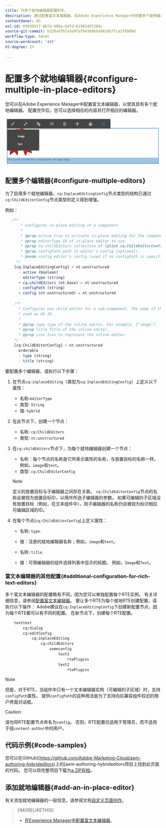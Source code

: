 ```yaml
---
title: 为多个就地编辑器配置RTE。
description: 通过配置富文本编辑器，在Adobe Experience Manager中创建多个就地编辑器。
contentOwner: AG
exl-id: 03030317-8b7d-408a-bdfd-619824d7260c
source-git-commit: b220adf6fa3e9faf94389b9a9416b7fca2f89d9d
workflow-type: tm+mt
source-wordcount: '445'
ht-degree: 2%

---
```


# 配置多个就地编辑器{#configure-multiple-in-place-editors}

您可以在Adobe Experience Manager中配置富文本编辑器，以使其具有多个就地编辑器。 配置完毕后，您可以选择相应的内容并打开相应的编辑器。

![特定就地编辑器](assets/rte-inplace-editor.png)

## 配置多个编辑器{#configure-multiple-editors}

为了启用多个就地编辑器，`cq:InplaceEditingConfig`节点类型的结构已通过`cq:ChildEditorConfig`节点类型的定义得到增强。

例如：

```js
   /**
       * Configures in-place editing of a component.
       *
       * @prop active true to activate in-place editing for the component.
       * @prop editorType ID of in-place editor to use.
       * @prop cq:childEditors collection of {@link cq:ChildEditorConfig} nodes.
       * @prop configPath path to editor's config (optional).
       * @node config editor's config (used if no configPath is specified; optional).
     */
    [cq:InplaceEditingConfig] > nt:unstructured
      - active (boolean)
      - editorType (string)
      + cq:childEditors (nt:base) = nt:unstructured
      - configPath (string)
      + config (nt:unstructured) = nt:unstructured

    /**
      * Configures one child editor for a sub-component. The name of the this node is
      * used as DD ID.
      *
      * @prop type type of the inline editor. For example, ["image"].
      * @prop title Title of the inline editor.
      * @prop icon Icon to represent the inline editor.
    */
    [cq:ChildEditorConfig] > nt:unstructured
      orderable
      - type (string)
      - title (string)
```

要配置多个编辑器，请执行以下步骤：

1. 在节点`cq:inplaceEditing`（类型为`cq:InplaceEditingConfig`）上定义以下属性：

   * 名称:`editorType`
   * 类型: `String`
   * 值: `hybrid`

1. 在此节点下，创建一个节点：

   * 名称: `cq:ChildEditors`
   * 类型: `nt:unstructured`

1. 在`cq:childEditors`节点下，为每个就地编辑器创建一个节点：

   * 名称：每个节点的名称是它所表示属性的名称，与放置目标的名称一样。 例如，`image`和`text`。
   * 类型: `cq:ChildEditorConfig`

   >[!NOTE]
   >
   >定义的放置目标与子编辑器之间存在关联。 `cq:ChildEditorConfig`节点的名称会被视为放置目标ID，以用作所选子编辑器的参数。 如果可编辑的子区域没有放置目标（例如，在文本组件中），则子编辑器的名称仍会被视为标识相应可编辑区域的ID。

1. 在每个节点(`cq:ChildEditorConfig`)上定义属性：

   * 名称: `type`.
   * 值：注册的就地编辑器名称；例如，`image`和`text`。

   * 名称: `title`.
   * 值：可用编辑器的组件选择列表中显示的标题。 例如，`Image`和`Text`。

### 富文本编辑器的其他配置{#additional-configuration-for-rich-text-editors}

多个富文本编辑器的配置略有不同，因为您可以单独配置每个RTE实例。 有关详细信息，请参阅[配置富文本编辑器](/help/sites-administering/rich-text-editor.md)。 要让多个RTE为每个就地RTE创建配置，请执行以下操作： Adobe建议在`cq:InplaceEditingConfig`下创建新配置节点，因为每个RTE都可以有不同的配置。 在新节点下，创建每个RTE配置。

```xml
    texttext
        cq:dialog
        cq:editConfig
            cq:inplaceEditing
                cq:childEditors
                    someconfig
                        text1
                            rtePlugins
                        text2
                            rtePlugins
```

>[!NOTE]
>
>但是，对于RTE，当组件中只有一个文本编辑器实例（可编辑的子区域）时，支持`configPath`属性。 提供`configPath`的这种用法是为了支持向后兼容组件较旧的用户界面对话框。

>[!CAUTION]
>
>请勿将RTE配置节点命名为`config`。 否则，RTE配置仅适用于管理员，而不适用于组`content-author`中的用户。

## 代码示例{#code-samples}

您可以在GitHub](https://github.com/Adobe-Marketing-Cloud/aem-authoring-hybrideditors)上的[aem-authoring-hybrideditors项目上找到此页面的代码。 您可以将完整项目下载为[a ZIP存档](https://github.com/Adobe-Marketing-Cloud/aem-authoring-hybrideditors/archive/master.zip)。

## 添加就地编辑器{#add-an-in-place-editor}

有关添加就地编辑器的一般信息，请参阅文档[自定义页面创作](/help/sites-developing/customizing-page-authoring-touch.md#add-new-in-place-editor)。

>[!MORELIKETHIS]
>
>* [在Experience Manager中配置富文本编辑器](/help/sites-administering/rich-text-editor.md)。

